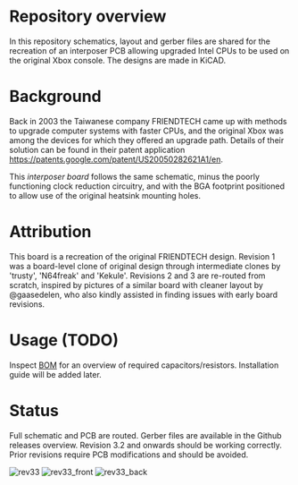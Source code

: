 # Repository overview
In this repository schematics, layout and gerber files are shared for the recreation of an interposer PCB allowing upgraded Intel CPUs to be used on the original Xbox console. The designs are made in KiCAD.

# Background
Back in 2003 the Taiwanese company FRIENDTECH came up with methods to upgrade computer systems with faster CPUs, and the original Xbox was among the devices for which they offered an upgrade path. Details of their solution can be found in their patent application https://patents.google.com/patent/US20050282621A1/en.

This _interposer board_ follows the same schematic, minus the poorly functioning clock reduction circuitry, and with the BGA footprint positioned to allow use of the original heatsink mounting holes.

# Attribution
This board is a recreation of the original FRIENDTECH design. Revision 1 was a board-level clone of original design through intermediate clones by 'trusty', 'N64freak' and 'Kekule'. Revisions 2 and 3 are re-routed from scratch, inspired by pictures of a similar board with cleaner layout by @gaasedelen, who also kindly assisted in finding issues with early board revisions.

# Usage (TODO)
Inspect [BOM](https://htmlpreview.github.io/?https://raw.githubusercontent.com/zzattack/xbox-cpu-interposer/main/kicad/bom/ibom.html) for an overview of required capacitors/resistors.
Installation guide will be added later.

# Status
Full schematic and PCB are routed. Gerber files are available in the Github releases overview.
Revision 3.2 and onwards should be working correctly.
Prior revisions require PCB modifications and should be avoided.

![rev33](https://github.com/user-attachments/assets/d8233981-2106-4230-9c0e-d044785e6a47)
![rev33_front](https://github.com/user-attachments/assets/05504527-243f-45ee-9fd0-078bd46bd519)
![rev33_back](https://github.com/user-attachments/assets/97cba066-3ce7-4e8c-a13a-351d06dafa6e)
